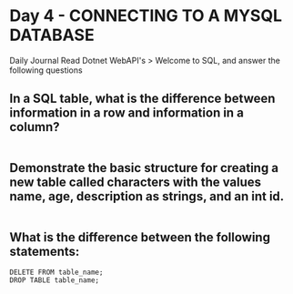 # Day 4 - CONNECTING TO A MYSQL DATABASE

Daily Journal
Read Dotnet WebAPI's > Welcome to SQL, and answer the following questions
## In a SQL table, what is the difference between information in a row and information in a column?
```
```
## Demonstrate the basic structure for creating a new table called characters with the values name, age, description as strings, and an int id.
```
```
## What is the difference between the following statements:
```
DELETE FROM table_name;
DROP TABLE table_name;
```